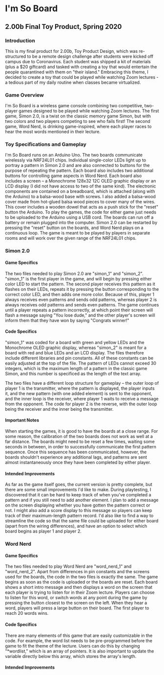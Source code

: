 # I'm So Board
## 2.00b Final Toy Product, Spring 2020
### Introduction
This is my final product for 2.00b, Toy Product Design, which was re-structured to be a remote design challenge
after students were kicked off campus due to Coronavirus. Each student was shipped a kit of materials (plus a $20 giftcard) and tasked with creating a toy that would entertain the people quarantined with them on "their island." Embracing this theme, I decided to create a toy that could be played while watching Zoom lectures - a tedious part of my daily routine when classes became virtualized.
### Game Overview
I'm So Board is a wireless game console combining two competitive, two-player games designed to be played while watching Zoom lectures. The first game, Simon 2.0, is a twist on the classic memory game Simon, but with two colors and two players competing to see who fails first! The second game, Word Nerd, is drinking game-inspired, where each player races to hear the most words mentioned in their lecture.
### Toy Specifications and Gameplay
I'm So Board runs on an Arduino Uno. The two boards communicate wirelessly via NRF24L01 chips. Individual single-color LEDs light up to portray a pattern in Simon 2.0 and are also connected to buttons for the purpose of repeating the pattern. Each board also includes two additional buttons for controlling game aspects in Word Nerd. Each board also includes a screen –  a Monochrome 128x32 12C OLED graphic display or an LCD display (I did not have access to two of the same kind). The electronic components are contained on a breadboard, which is attached (along with the Arduino) to a balsa-wood base with screws. I also added a balsa-wood cover made from hot-glued balsa wood pieces to cover many of the wires. This cover includes a wooden dowel that acts as a push stick for the "reset" button the Arduino. To play the games, the code for either game just needs to be uploaded to the Arduino using a USB cord. The boards can run off a battery or remain plugged into the computer. Simon 2.0 can be restarted by pressing the "reset" button on the boards, and Word Nerd plays on a continuous loop. The game is meant to be played by players in separate rooms and will work over the given range of the NRF24L01 chips.
### Simon 2.0
#### Game Specifics
The two files needed to play Simon 2.0 are "simon_1" and "simon_2". "simon_1" is the first player in the game, and will begin by pressing either color LED to start the pattern. The second player receives this pattern as it flashes on their LEDs, repeats it by pressing the button corresponding to the correct color LED, and then adds one more color. Because of this, player 1 always receives even patterns and sends odd patterns, whereas player 2 is always receives odd patterns and sends even patterns. The game continues until a player repeats a pattern incorrectly, at which point their screen will flash a message saying "You lose dude," and the other player's screen will inform them that they have won by saying "Congrats winner!"
#### Code Specifics
"simon_1" was coded for a board with green and yellow LEDs and the Monochrome OLED graphic display, whereas "simon_2" is meant for a board with red and blue LEDs and an LCD display. The files therefore include different libraries and pin constants. All of these constants can be easily adjusted at the top of the file. The pattern of LEDs cannot exceed 30 integers, which is the maximum length of a pattern in the classic game Simon, and this number is specificed as the length of the text array.

The two files have a different loop structure for gameplay – the outer loop of player 1 is the transmitter, where the pattern is displayed, the player inputs it, and the new pattern (with one added element) is sent to the opponent, and the inner loop is the receiver, where player 1 waits to receive a message from the opponent. The code for player 2 is the reverse, with the outer loop being the receiver and the inner being the transmitter.
#### Important Notes
When starting the games, it is good to have the boards at a close range. For some reason, the calibration of the two boards does not work as well at a far distance. The boards might need to be reset a few times, waiting some seconds in between, in order to successfully communicate the first pattern sequence. Once this sequence has been communicated, however, the boards shouldn't experience any additional lags, and patterns are sent almost instantaneously once they have been completed by either player.
#### Intended Improvements
As far as the game itself goes, the current version is pretty complete, but there are some small improvements I'd like to make. During playtesting, I discovered that it can be hard to keep track of when you've completed a pattern and if you still need to add another element. I plan to add a message on the screen displaying whether you have gotten the pattern correct or not. I might also add a score display to this message so players can keep track of their maximum-length pattern record. I'd also like to find a way to streamline the code so that the same file could be uploaded for either board (apart from the wiring differences), and have an option to select which board begins as player 1 and player 2.
### Word Nerd
#### Game Specifics
The two files needed to play Word Nerd are "word_nerd_1" and "word_nerd_2". Apart from differences in pin constants and the screens used for the boards, the code in the two files is exactly the same. The game begins as soon as the code is uploaded or the boards are reset. Each board shows a short intro message and then displays a word on the screen that each player is trying to listen for in their Zoom lecture. Players can choose to listen for this word, or switch words at any point during the game by pressing the button closest to the screen on the left. When they hear a word, players will press a large button on their board. The first player to reach 20 words wins.
#### Code Specifics
There are many elements of this game that are easily customizable in the code. For example, the word list needs to be pre-programmed before the game to fit the theme of the lecture. Users can do this by changing "\*wordlist," which is an array of pointers. It is also important to update the variable directly below this array, which stores the array's length.
#### Intended Improvements
